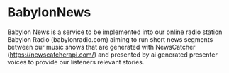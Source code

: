 # BabylonNews
Babylon News is a service to be implemented into our online radio station Babylon Radio (babylonradio.com) aiming to run short news segments between our music shows that are generated with NewsCatcher (https://newscatcherapi.com/) and presented by ai generated presenter voices to provide our listeners relevant stories. 
